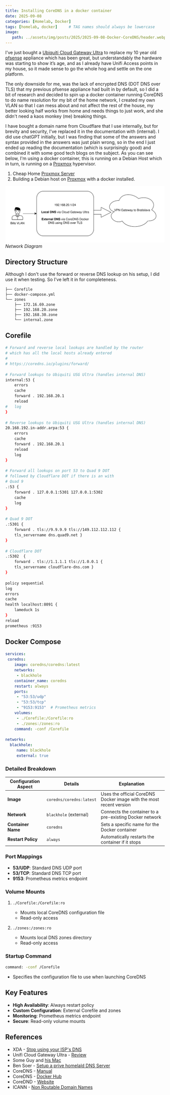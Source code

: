 ```yaml
---
title: Installing CoreDNS in a docker container
date: 2025-09-08
categories: [Homelab, Docker]
tags: [homelab, docker]     # TAG names should always be lowercase
image: 
   path: ../assets/img/posts/2025/2025-09-08-Docker-CoreDNS/header.webp
---
```


I've just bought  a [Ubiquiti Cloud Gateway Ultra](https://www.amazon.com/Ubiquiti-Cloud-Gateway-Ultra-UCG-Ultra/dp/B0CWLKD9RP) to replace my 10 year old [pfsense](https://www.pfsense.org/) appliance which has been great, but understandably the hardware was starting to show it’s age, and as I already have Unifi Access points in my house, so it made sense to go the whole hog and settle on the one platform.

The only downside for me, was the lack of encrypted DNS (DOT DNS over TLS) that my previous pfsense appliance had built in by default, so I did a bit of research and decided to spin up a docker container running CoreDNS to do name resolution for my bit of the home network, I created my own VLAN so that I can mess about and not affect the rest of the house, my better looking half works from home and needs things to just work, and she didn't need a kaos monkey (me) breaking things.

I have bought a domain name from Cloudflare that I use internally, but for brevity and security, I've replaced it in the documentation with (internal). I did use chatGPT initially, but I was finding that some of the answers and syntax provided in the answers was just plain wrong, so in the end I just ended up reading the documentation (which is surprisingly good) and combined it with some good tech blogs on the subject. As you can see below, I'm using a docker container, this is running on a Debian Host which in turn, is running on a [Proxmox](https://pve.proxmox.com/wiki/Main_Page) hypervisor.

1. Cheap Home [Proxmox Server](https://thebloody.cloud/posts/Cheap-Home-Proxmox-Server/)
2. Building a Debian host on [Proxmox](https://thebloody.cloud/posts/Debian-Host-On-Proxmox/) with a docker installed.

![Network Diagram](../assets/img/posts/2025/2025-09-08-Docker-CoreDNS/Network_Diagram.svg)_Network Diagram_

## Directory Structure

Although I don't use the forward or reverse DNS lookup on his setup, I did use it when testing. So I've left it in for completeness.

```text
├── Corefile
├── docker-compose.yml
└── zones
    ├── 172.16.69.zone
    ├── 192.168.20.zone
    ├── 192.168.30.zone
    └── internal.zone
```

## Corefile

```bash
# Forward and reverse local lookups are handled by the router
# which has all the local hosts already entered
#
# https://coredns.io/plugins/forward/

# Forward lookups to Ubiquiti USG Ultra (handles internal DNS)
internal:53 {
    errors
    cache
    forward . 192.168.20.1
    reload
#   log
}

# Reverse lookups to Ubiquiti USG Ultra (handles internal DNS)
20.168.192.in-addr.arpa:53 {
    errors
    cache
    forward . 192.168.20.1
    reload
    log
}

# Forward all lookups on port 53 to Quad 9 DOT
# followed by Cloudflare DOT if there is an with
# Quad 9
.:53 {
    forward . 127.0.0.1:5301 127.0.0.1:5302
    cache
    log
}

# Quad 9 DOT 
.:5301 {
    forward . tls://9.9.9.9 tls://149.112.112.112 {
    tls_servername dns.quad9.net }
}

# Cloudflare DOT
.:5302  {
    forward . tls://1.1.1.1 tls://1.0.0.1 {
    tls_servername cloudflare-dns.com }
}

policy sequential
log
errors 
cache
health localhost:8091 {
    lameduck 1s
}
reload
prometheus :9153
```

## Docker Compose

 ```yaml
 services:
  coredns:
     image: coredns/coredns:latest
     networks:
      - blackhole
     container_name: coredns
     restart: always
     ports:
      - "53:53/udp"
      - "53:53/tcp"
      - "9153:9153"  # Prometheus metrics
     volumes:
      - ./Corefile:/Corefile:ro
      - ./zones:/zones:ro
     command: -conf /Corefile

networks:
   blackhole:
      name: blackhole
      external: true
 ```

### Detailed Breakdown

| Configuration Aspect | Details | Explanation |
|---------------------|---------|-------------|
| **Image** | `coredns/coredns:latest` | Uses the official CoreDNS Docker image with the most recent version |
| **Network** | `blackhole` (external) | Connects the container to a pre-existing Docker network |
| **Container Name** | `coredns` | Sets a specific name for the Docker container |
| **Restart Policy** | `always` | Automatically restarts the container if it stops |

### Port Mappings

- **53/UDP**: Standard DNS UDP port
- **53/TCP**: Standard DNS TCP port
- **9153**: Prometheus metrics endpoint

### Volume Mounts

1. `./Corefile:/Corefile:ro`
   - Mounts local CoreDNS configuration file
   - Read-only access

2. `./zones:/zones:ro`
   - Mounts local DNS zones directory
   - Read-only access

### Startup Command

```bash
command: -conf /Corefile
```

- Specifies the configuration file to use when launching CoreDNS

## Key Features

- **High Availability**: Always restart policy
- **Custom Configuration**: External Corefile and zones
- **Monitoring**: Prometheus metrics endpoint
- **Secure**: Read-only volume mounts

## References

- XDA - [Stop using your ISP's DNS](https://www.xda-developers.com/please-stop-using-your-isps-dns/)
- Unifi Cloud Gateway Ultra - [Review](https://lazyadmin.nl/network/unifi-cloud-gateway-ultra/)
- Some Guy and [his Mac](https://www.someguyandhismac.com/posts/corends-docker-multihosts/)
- Ben Soer - [Setup a prive homelald DNS Server](https://medium.com/@bensoer/setup-a-private-homelab-dns-server-using-coredns-and-docker-edcfdded841a)
- CoreDNS - [Manual](https://coredns.io/manual/toc/)
- CoreDNS - [Docker Hub](https://hub.docker.com/r/coredns/coredns/)
- CoreDND -  [Website](https://coredns.io/)
- ICANN - [Non Routable Domain Names](https://www.icann.org/en/board-activities-and-meetings/materials/approved-resolutions-special-meeting-of-the-icann-board-29-07-2024-en#section2.a)
